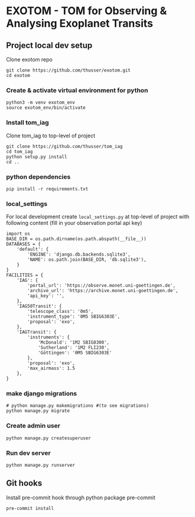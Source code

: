 # EXOTOM - TOM for Observing & Analysing Exoplanet Transits

## Project local dev setup
Clone exotom repo
```
git clone https://github.com/thusser/exotom.git
cd exotom
```

### Create & activate virtual environment for python
```
python3 -m venv exotom_env
source exotom_env/bin/activate
```

### Install tom_iag

Clone tom_iag to top-level of project
```
git clone https://github.com/thusser/tom_iag
cd tom_iag
python setup.py install
cd ..
```

### python dependencies
```
pip install -r requirements.txt
```

### local_settings
For local development create `local_settings.py` at top-level of project with following content (fill in your observation portal api key)
```
import os
BASE_DIR = os.path.dirname(os.path.abspath(__file__))
DATABASES = {
    'default': {
        'ENGINE': 'django.db.backends.sqlite3',
        'NAME': os.path.join(BASE_DIR, 'db.sqlite3'),
    }
}
FACILITIES = {
    'IAG': {
        'portal_url': 'https://observe.monet.uni-goettingen.de',
        'archive_url': 'https://archive.monet.uni-goettingen.de',
        'api_key': '',
    },
    'IAG50Transit': {
        'telescope_class': '0m5',
        'instrument_type': '0M5 SBIG6303E',
        'proposal': 'exo',
    },
    'IAGTransit': {
        'instruments': {
            'McDonald': '1M2 SBIG8300',
            'Sutherland': '1M2 FLI230',
            'Göttingen': '0M5 SBIG6303E'
        },
        'proposal': 'exo',
        'max_airmass': 1.5
    },
}
```

### make django migrations
```
# python manage.py makemigrations #(to see migrations)
python manage.py migrate
```

### Create admin user
```
python manage.py createsuperuser
```

### Run dev server
```
python manage.py runserver
```

## Git hooks

Install pre-commit hook through python package pre-commit
```
pre-commit install
```

